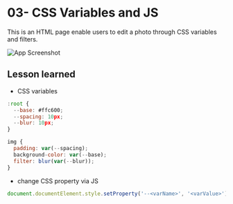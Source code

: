 # 03- CSS Variables and JS

This is an HTML page enable users to edit a photo through CSS variables and filters.

![App Screenshot](https://github.com/Huiclaire/JavaScript30/blob/master/03%20-%20CSS%20Variables/image/js30-day3.png)


## Lesson learned

- CSS variables
```javascript
:root {
  --base: #ffc600;
  --spacing: 10px;
  --blur: 10px;
}

img {
  padding: var(--spacing);
  background-color: var(--base);
  filter: blur(var(--blur));
}
```

- change CSS property via JS
```javascript
document.documentElement.style.setProperty('--<varName>', '<varValue>')

```
